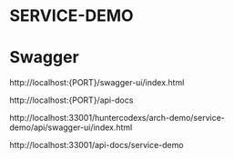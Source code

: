 # SERVICE-DEMO

# Swagger

http://localhost:{PORT}/swagger-ui/index.html

http://localhost:{PORT}/api-docs

http://localhost:33001/huntercodexs/arch-demo/service-demo/api/swagger-ui/index.html

http://localhost:33001/api-docs/service-demo
